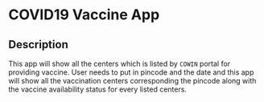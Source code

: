 # COVID19 Vaccine App

## Description

This app will show all the centers which is listed by `COWIN` portal for providing vaccine. User needs to put in pincode and the date and this app will show all the vaccination centers corresponding the pincode along with the vaccine availability status for every listed centers.

